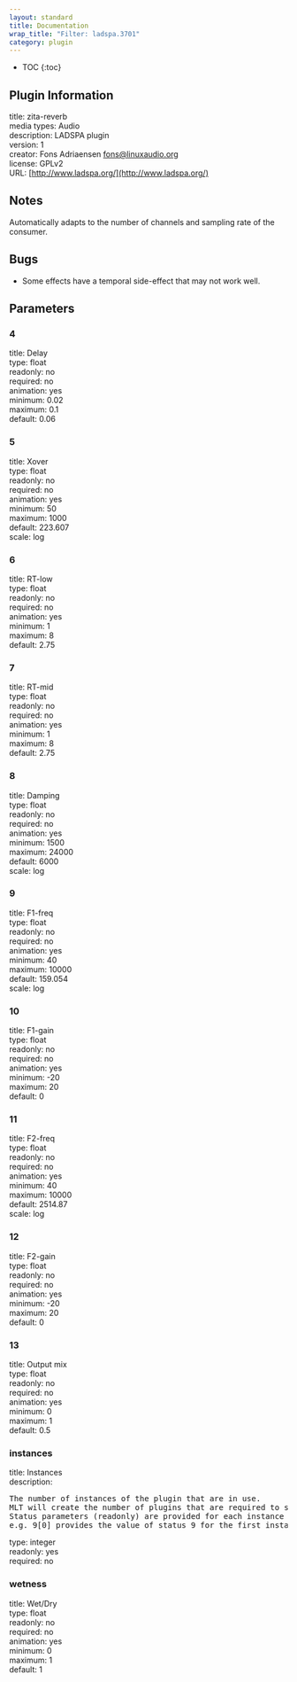 ```yaml
---
layout: standard
title: Documentation
wrap_title: "Filter: ladspa.3701"
category: plugin
---
```

* TOC
{:toc}

## Plugin Information

title: zita-reverb  
media types:
Audio  
description: LADSPA plugin  
version: 1  
creator: Fons Adriaensen <fons@linuxaudio.org>  
license: GPLv2  
URL: [http://www.ladspa.org/](http://www.ladspa.org/)  

## Notes

Automatically adapts to the number of channels and sampling rate of the consumer.

## Bugs

* Some effects have a temporal side-effect that may not work well.


## Parameters

### 4

title: Delay    
type: float  
readonly: no  
required: no  
animation: yes  
minimum: 0.02  
maximum: 0.1  
default: 0.06  

### 5

title: Xover    
type: float  
readonly: no  
required: no  
animation: yes  
minimum: 50  
maximum: 1000  
default: 223.607  
scale: log  

### 6

title: RT-low    
type: float  
readonly: no  
required: no  
animation: yes  
minimum: 1  
maximum: 8  
default: 2.75  

### 7

title: RT-mid    
type: float  
readonly: no  
required: no  
animation: yes  
minimum: 1  
maximum: 8  
default: 2.75  

### 8

title: Damping    
type: float  
readonly: no  
required: no  
animation: yes  
minimum: 1500  
maximum: 24000  
default: 6000  
scale: log  

### 9

title: F1-freq    
type: float  
readonly: no  
required: no  
animation: yes  
minimum: 40  
maximum: 10000  
default: 159.054  
scale: log  

### 10

title: F1-gain    
type: float  
readonly: no  
required: no  
animation: yes  
minimum: -20  
maximum: 20  
default: 0  

### 11

title: F2-freq    
type: float  
readonly: no  
required: no  
animation: yes  
minimum: 40  
maximum: 10000  
default: 2514.87  
scale: log  

### 12

title: F2-gain    
type: float  
readonly: no  
required: no  
animation: yes  
minimum: -20  
maximum: 20  
default: 0  

### 13

title: Output mix    
type: float  
readonly: no  
required: no  
animation: yes  
minimum: 0  
maximum: 1  
default: 0.5  

### instances

title: Instances    
description:
<pre>
The number of instances of the plugin that are in use.
MLT will create the number of plugins that are required to support the number of audio channels.
Status parameters (readonly) are provided for each instance and are accessed by specifying the instance number after the identifier (starting at zero).
e.g. 9[0] provides the value of status 9 for the first instance.
</pre>
type: integer  
readonly: yes  
required: no  

### wetness

title: Wet/Dry    
type: float  
readonly: no  
required: no  
animation: yes  
minimum: 0  
maximum: 1  
default: 1  

